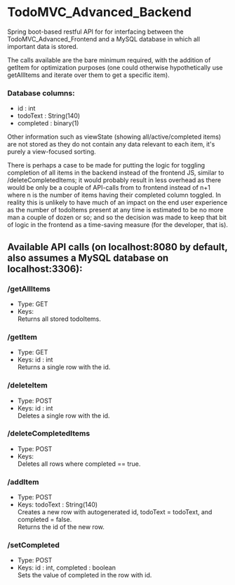 # TodoMVC_Advanced_Backend
Spring boot-based restful API for for interfacing between the TodoMVC_Advanced_Frontend and a MySQL database in which all important data is stored.

The calls available are the bare minimum required, with the addition of getItem for optimization purposes (one could otherwise hypothetically use getAllItems and iterate over them to get a specific item).  

### Database columns:  
- id : int  
- todoText : String(140)  
- completed : binary(1)  
  
Other information such as viewState (showing all/active/completed items) are not stored as they do not contain any data relevant to each item, it's purely a view-focused sorting.  
  
There is perhaps a case to be made for putting the logic for toggling completion of all items in the backend instead of the frontend JS, similar to /deleteCompletedItems; it would probably result in less overhead as there would be only be a couple of API-calls from to frontend instead of n+1 where n is the number of items having their completed column toggled. In reality this is unlikely to have much of an impact on the end user experience as the number of todoItems present at any time is estimated to be no more man a couple of dozen or so; and so the decision was made to keep that bit of logic in the frontend as a time-saving measure (for the developer, that is).  

## Available API calls (on localhost:8080 by default, also assumes a MySQL database on localhost:3306):

### /getAllItems
- Type: GET
- Keys:  
Returns all stored todoItems.

### /getItem
- Type: GET
- Keys: id : int  
Returns a single row with the id.

### /deleteItem
- Type: POST
- Keys: id : int  
Deletes a single row with the id.

### /deleteCompletedItems
- Type: POST
- Keys:  
Deletes all rows where completed == true.

### /addItem
- Type: POST
- Keys: todoText : String(140)  
Creates a new row with autogenerated id, todoText = todoText, and completed = false.  
Returns the id of the new row.

### /setCompleted
- Type: POST
- Keys: id : int, completed : boolean  
Sets the value of completed in the row with id.
